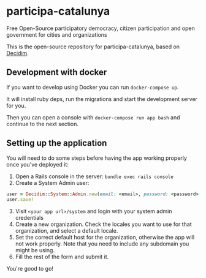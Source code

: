 # participa-catalunya

Free Open-Source participatory democracy, citizen participation and open government for cities and organizations

This is the open-source repository for participa-catalunya, based on [Decidim](https://github.com/decidim/decidim).

## Development with docker

If you want to develop using Docker you can run `docker-compose up`.

It will install ruby deps, run the migrations and start the development server for you.

Then you can open a console with `docker-compose run app bash` and continue to the next section.

## Setting up the application

You will need to do some steps before having the app working properly once you've deployed it:

1. Open a Rails console in the server: `bundle exec rails console`
2. Create a System Admin user:
```ruby
user = Decidim::System::Admin.new(email: <email>, password: <password>, password_confirmation: <password>)
user.save!
```
3. Visit `<your app url>/system` and login with your system admin credentials
4. Create a new organization. Check the locales you want to use for that organization, and select a default locale.
5. Set the correct default host for the organization, otherwise the app will not work properly. Note that you need to include any subdomain you might be using.
6. Fill the rest of the form and submit it.

You're good to go!
